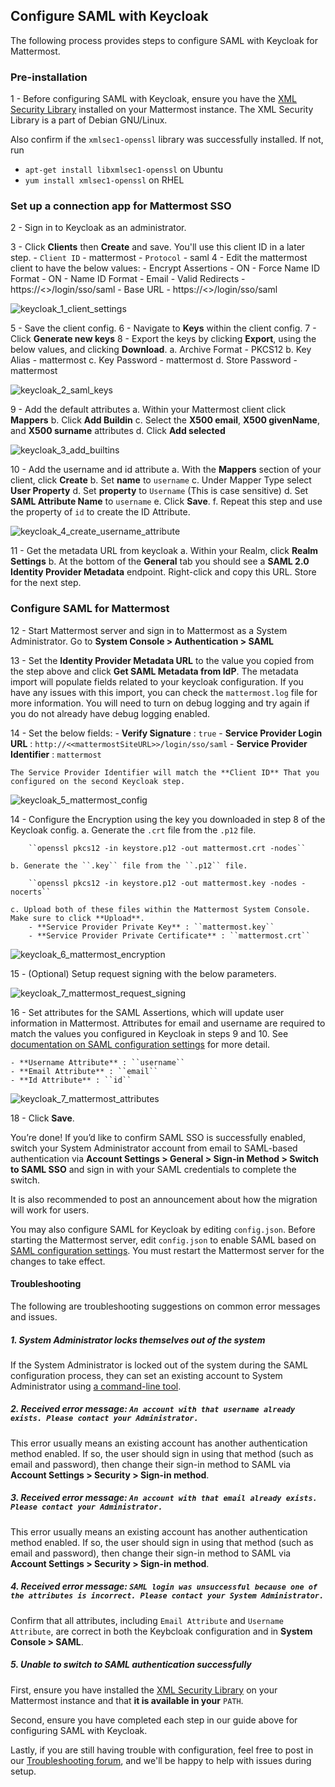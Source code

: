 ## Configure SAML with Keycloak

The following process provides steps to configure SAML with Keycloak for Mattermost.

### Pre-installation

1 - Before configuring SAML with Keycloak, ensure you have the [XML Security Library](https://www.aleksey.com/xmlsec/download.html) installed on your Mattermost instance. The XML Security Library is a part of Debian GNU/Linux.

Also confirm if the `xmlsec1-openssl` library was successfully installed. If not, run
 - `apt-get install libxmlsec1-openssl` on Ubuntu
 - `yum install xmlsec1-openssl` on RHEL


### Set up a connection app for Mattermost SSO

2 - Sign in to Keycloak as an administrator.

3 - Click **Clients** then **Create** and save. You'll use this client ID in a later step.
    - `Client ID` - mattermost
    - `Protocol` - saml
4 - Edit the mattermost client to have the below values:
    - Encrypt Assertions - ON
    - Force Name ID Format - ON
        - Name ID Format - Email
    - Valid Redirects - https://<<siteURL>>/login/sso/saml
    - Base URL - https://<<siteURL>>/login/sso/saml

![keycloak_1_client_settings](../../source/images/keycloak_1_client_settings.PNG)

5 - Save the client config.
6 - Navigate to **Keys** within the client config.
7 - Click **Generate new keys**
8 - Export the keys by clicking **Export**, using the below values, and clicking **Download**.
    a. Archive Format - PKCS12
    b. Key Alias - mattermost
    c. Key Password - mattermost
    d. Store Password - mattermost

![keycloak_2_saml_keys](../../source/images/keycloak_2_saml_keys.PNG)

9 - Add the default attributes
    a. Within your Mattermost client click **Mappers**
    b. Click **Add Buildin**
    c. Select the **X500 email**, **X500 givenName**, and **X500 surname** attributes
    d. Click **Add selected**

![keycloak_3_add_builtins](../../source/images/keycloak_3_add_builtins.PNG)

10 - Add the username and id attribute
    a. With the **Mappers** section of your client, click **Create**
    b. Set **name** to ``username``
    c. Under Mapper Type select **User Property**
    d. Set **property** to ``Username`` (This is case sensitive)
    d. Set **SAML Attribute Name** to ``username``
    e. Click **Save**.
    f. Repeat this step and use the property of ``id`` to create the ID Attribute.


![keycloak_4_create_username_attribute](../../source/images/keycloak_4_create_username_attribute.PNG)

11 - Get the metadata URL from keycloak
    a. Within your Realm, click **Realm Settings**
    b. At the bottom of the **General** tab you should see a **SAML 2.0 Identity Provider Metadata** endpoint. Right-click and copy this URL. Store for the next step.

### Configure SAML for Mattermost

12 - Start Mattermost server and sign in to Mattermost as a System Administrator. Go to **System Console > Authentication > SAML**

13 - Set the **Identity Provider Metadata URL** to the value you copied from the step above and click **Get SAML Metadata from IdP**. The metadata import will populate fields related to your keycloak configuration.
    If you have any issues with this import, you can check the ``mattermost.log`` file for more information. You will need to turn on debug logging and try again if you do not already have debug logging enabled.

14 - Set the below fields:
    - **Verify Signature** : ``true``
    - **Service Provider Login URL** : ``http://<<mattermostSiteURL>>/login/sso/saml``
    - **Service Provider Identifier** : ``mattermost``

    The Service Provider Identifier will match the **Client ID** That you configured on the second Keycloak step.

![keycloak_5_mattermost_config](../../source/images/keycloak_5_mattermost_config.PNG)

14 - Configure the Encryption using the key you downloaded in step 8 of the Keycloak config.
    a. Generate the ``.crt`` file from the ``.p12`` file.
    
        ``openssl pkcs12 -in keystore.p12 -out mattermost.crt -nodes``

    b. Generate the ``.key`` file from the ``.p12`` file.
    
        ``openssl pkcs12 -in keystore.p12 -out mattermost.key -nodes -nocerts``
    
    c. Upload both of these files within the Mattermost System Console. Make sure to click **Upload**.
        - **Service Provider Private Key** : ``mattermost.key``
        - **Service Provider Private Certificate** : ``mattermost.crt``

![keycloak_6_mattermost_encryption](../../source/images/keycloak_6_mattermost_encryption.PNG)

15 - (Optional) Setup request signing with the below parameters.

![keycloak_7_mattermost_request_signing](../../source/images/keycloak_7_mattermost_request_signing.PNG)

16 - Set attributes for the SAML Assertions, which will update user information in Mattermost. Attributes for email and username are required to match the values you configured in Keycloak in steps 9 and 10. See [documentation on SAML configuration settings](http://docs.mattermost.com/administration/config-settings.html#saml-enterprise) for more detail.

    - **Username Attribute** : ``username``
    - **Email Attribute** : ``email``
    - **Id Attribute** : ``id``

![keycloak_7_mattermost_attributes](../../source/images/keycloak_7_mattermost_attributes.PNG)

18 - Click **Save**.

You’re done! If you’d like to confirm SAML SSO is successfully enabled, switch your System Administrator account from email to SAML-based authentication via **Account Settings > General > Sign-in Method > Switch to SAML SSO** and sign in with your SAML credentials to complete the switch.

It is also recommended to post an announcement about how the migration will work for users.

You may also configure SAML for Keycloak by editing `config.json`. Before starting the Mattermost server, edit `config.json` to enable SAML based on [SAML configuration settings](http://docs.mattermost.com/administration/config-settings.html#saml-enterprise). You must restart the Mattermost server for the changes to take effect.

#### Troubleshooting

The following are troubleshooting suggestions on common error messages and issues. 

##### 1. System Administrator locks themselves out of the system

If the System Administrator is locked out of the system during the SAML configuration process, they can set an existing account to System Administrator using [a command-line tool](http://docs.mattermost.com/deployment/on-boarding.html#creating-system-administrator-account-from-commandline). 

##### 2. Received error message: `An account with that username already exists. Please contact your Administrator.`

This error usually means an existing account has another authentication method enabled. If so, the user should sign in using that method (such as email and password), then change their sign-in method to SAML via **Account Settings > Security > Sign-in method**.

##### 3. Received error message: `An account with that email already exists. Please contact your Administrator.`

This error usually means an existing account has another authentication method enabled. If so, the user should sign in using that method (such as email and password), then change their sign-in method to SAML via **Account Settings > Security > Sign-in method**.

##### 4. Received error message: `SAML login was unsuccessful because one of the attributes is incorrect. Please contact your System Administrator.`

Confirm that all attributes, including `Email Attribute` and `Username Attribute`, are correct in both the Keybcloak configuration and in **System Console > SAML**.

##### 5. Unable to switch to SAML authentication successfully

First, ensure you have installed the [XML Security Library](https://www.aleksey.com/xmlsec/download.html) on your Mattermost instance and that **it is available in your** `PATH`.

Second, ensure you have completed each step in our guide above for configuring SAML with Keycloak.

Lastly, if you are still having trouble with configuration, feel free to post in our [Troubleshooting forum](http://www.mattermost.org/troubleshoot/), and we'll be happy to help with issues during setup.